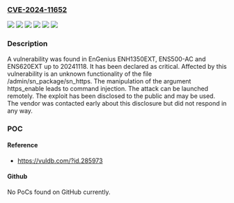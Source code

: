 ### [CVE-2024-11652](https://cve.mitre.org/cgi-bin/cvename.cgi?name=CVE-2024-11652)
![](https://img.shields.io/static/v1?label=Product&message=ENH1350EXT&color=blue)
![](https://img.shields.io/static/v1?label=Product&message=ENS500-AC&color=blue)
![](https://img.shields.io/static/v1?label=Product&message=ENS620EXT&color=blue)
![](https://img.shields.io/static/v1?label=Version&message=%3D%2020241118%20&color=brighgreen)
![](https://img.shields.io/static/v1?label=Vulnerability&message=Command%20Injection&color=brighgreen)
![](https://img.shields.io/static/v1?label=Vulnerability&message=Injection&color=brighgreen)

### Description

A vulnerability was found in EnGenius ENH1350EXT, ENS500-AC and ENS620EXT up to 20241118. It has been declared as critical. Affected by this vulnerability is an unknown functionality of the file /admin/sn_package/sn_https. The manipulation of the argument https_enable leads to command injection. The attack can be launched remotely. The exploit has been disclosed to the public and may be used. The vendor was contacted early about this disclosure but did not respond in any way.

### POC

#### Reference
- https://vuldb.com/?id.285973

#### Github
No PoCs found on GitHub currently.

